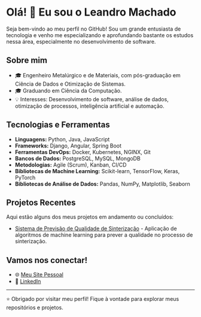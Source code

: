 # Olá! 👋 Eu sou o Leandro Machado

Seja bem-vindo ao meu perfil no GitHub! Sou um grande entusiasta de tecnologia e venho me especializando e aprofundando bastante os estudos nessa área, especialmente no desenvolvimento de software.

## Sobre mim

- 🎓 Engenheiro Metalúrgico e de Materiais, com pós-graduação em Ciência de Dados e Otimização de Sistemas.
- 🎓 Graduando em Ciência da Computação.
- 💡 Interesses: Desenvolvimento de software, análise de dados, otimização de processos, inteligência artificial e automação.

## Tecnologias e Ferramentas

- **Linguagens:** Python, Java, JavaScript
- **Frameworks:** Django, Angular, Spring Boot
- **Ferramentas DevOps:** Docker, Kubernetes, NGINX, Git
- **Bancos de Dados:** PostgreSQL, MySQL, MongoDB
- **Metodologias:** Agile (Scrum), Kanban, CI/CD
- **Bibliotecas de Machine Learning:** Scikit-learn, TensorFlow, Keras, PyTorch
- **Bibliotecas de Análise de Dados:** Pandas, NumPy, Matplotlib, Seaborn

## Projetos Recentes

Aqui estão alguns dos meus projetos em andamento ou concluídos:

- [Sistema de Previsão de Qualidade de Sinterização](#) - Aplicação de algoritmos de machine learning para prever a qualidade no processo de sinterização.

## Vamos nos conectar!

- 🌐 [Meu Site Pessoal](https://www.leandromachado.tech)
- 💼 [LinkedIn](https://www.linkedin.com/in/leandro-ferreira-machado-7b161927b/)

---

⭐️ Obrigado por visitar meu perfil! Fique à vontade para explorar meus repositórios e projetos.

